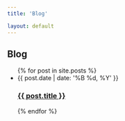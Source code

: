 ```yaml
---
title: 'Blog'

layout: default
---
```

<h2>Blog</h2>
<ul id="posts">
  {% for post in site.posts %}
  <li>
    <time datetime='{{ page.date | xmlschema }}'>{{ post.date | date: '%B %d, %Y' }}</time>
    <h3><a href="{{ site.url }}{{ post.url }}">{{ post.title }}</a></h3>
  </li>
  {% endfor %}
</ul>